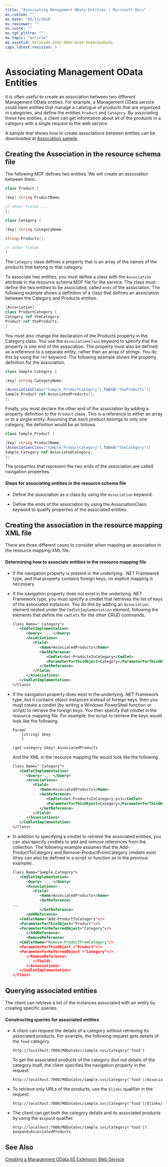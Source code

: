 ```yaml
---
title: "Associating Management OData Entities | Microsoft Docs"
ms.custom: ""
ms.date: "09/13/2016"
ms.reviewer: ""
ms.suite: ""
ms.tgt_pltfrm: ""
ms.topic: "article"
ms.assetid: 947a3add-3593-400d-8144-8b44c8adbe5e
caps.latest.revision: 5
---
```

# Associating Management OData Entities

It is often useful to create an association between two different Management OData entities. For example, a Management OData service could have entities that manage a catalogue of products that are organized in categories, and define the entities `Product` and `Category`. By associating these two entities, a client can get information about all of the products in a category with a single request to the web service.

A sample that shows how to create associations between entities can be downloaded at [Association sample](https://code.msdn.microsoft.com:443/windowsdesktop/Association-sample-0f0fa87e).

## Creating the Association in the resource schema file

The following MOF defines two entities. We will create an association between them.

```csharp
class Product {

[key] string ProductName;

// other fields ...
};

class Category {

[key] string CategoryName;

string Products[];

// other fields
}
```

The `Category` class defines a property that is an array of the names of the products that belong to that category.

To associate two entities, you must define a class with the `Association` attribute in the resource schema MOF file for the service. The class must define the two entities to be associated, called `ends` of the association. The following example shows a definition of a class that defines an association between the Category and Products entities.

```csharp
[Association]
class ProductCategory {
Category ref theCategory;
Product ref theProducts;
}
```

You must also change the declaration of the Products property in the Category class. You use the `AssociationClass` keyword to specify that the property is one end of the association. The property must also be defined as a reference to a separate entity, rather than an array of strings. You do this by using the `ref` keyword. The following example shows the property definition for the association.

```csharp
class Sample_Category {

[key] string CategoryName;

[AssociationClass("Sample_ProductCategory"),ToEnd("theProducts")]
Sample_Product ref AssociatedProducts[];
};
```

Finally, you must declare the other end of the association by adding a property definition to the `Product` class. This is a reference to either an array or to a single entity. Assuming that each product belongs to only one category, the definition would be as follows.

```csharp
class Sample_Product {

[key] string ProductName;
[AssociationClass("Sample_ProductCategory"),ToEnd("theCategory")]
Sample_Category ref AssociatedCategory;
};
```

The properties that represent the two ends of the association are called navigation properties.

#### Steps for associating entities in the resource schema file

- Define the association as a class by using the `Association` keyword.

- Define the ends of the association by using the AssociationClass keyword to qualify properties of the associated entities.

## Creating the association in the resource mapping XML file

There are three different cases to consider when mapping an association in the resource mapping XML file.

#### Determining how to associate entities in the resource mapping file

- If the navigation property is present in the underlying. .NET Framework type, and that property contains foreign keys, no explicit mapping is necessary.

- If the navigation property does not exist in the underlying .NET Framework type, you must specify a cmdlet that retrieves the list of keys of the associated instances. You do this by adding an `Association` element nested under the `CmdletImplementation` element, following the elements that define the `cmdlets` for the other CRUD commands.

  ```xml
  Class Name=" Category">
     <CmdletImplementation>
        <Query> ... </Query>
        <Associations>
           <Field>
              <Name>AssociatedProducts</Name>
              <GetReference>
                 <Cmdlet>Get-ProductsInCategory</Cmdlet>
                 <ParameterForThisObject>Category</ParameterForThisObject>
              </GetReference>
           </Field>
        </Associations>
     </CmdletImplementation>
  </Class>
  ```

- If the navigation property does exist in the underlying .NET Framework type, but it contains object instances instead of foreign keys, then you must create a cmdlet (by writing a Windows PowerShell function or script) to retrieve the foreign keys. You then specify that cmdlet in the resource mapping file. For example, the script to retrieve the keys would look like the following.

  ```
  Param(
      [string] $Key
      )

  (get-category $key).AssociatedProducts

  ```

  And the XML in the resource mapping file would look like the following.

  ```xml
  Class Name=" Category">
     <CmdletImplementation>
        <Query> ... </Query>
        <Associations>
           <Field>
              <Name>AssociatedProducts</Name>
              <GetReference>
                 <Cmdlet>Get-ProductsInCategory.ps1</Cmdlet>
                 <ParameterForThisObject>Category</ParameterForThisObject>
              </GetReference>
           </Field>
        </Associations>
     </CmdletImplementation>
  </Class>
  ```

- In addition to specifying a cmdlet to retrieve the associated entities, you can also specify cmdlets to add and remove references from the collection. The following example assumes that the Add-ProductToCategory and Remove-ProductFromCategory cmdlets exist (they can also be defined in a script or function as in the previous example).

  ```xml
  Class Name="Sample.Category">
     <CmdletImplementation>
        <Query> ... </Query>
        <Associations>
           <Field>
              <Name>AssociatedProducts</Name>
              <GetReference>
  ...
              </GetReference>
        <AddReference>
     <CmdletName>"Add-ProductToCategory"</>
     <ParameterForThisObject>"Product"</>
     <ParameterForReferredObject>"Category"</>
        </AddReference>
        <RemoveReference>
     <CmdletName="Remove-ProductFromCategory"/>
     <ParameterForThisObject >"Product"</>
     <ParameterForReferredObject >"Category"</>
        </RemoveReference>
           </Field>
        </Associations>
     </CmdletImplementation>
  </Class>
  ```

## Querying associated entities

The client can retrieve a list of the instances associated with an entity by creating specific queries.

#### Constructing queries for associated entities

- A client can request the details of a category without retrieving its associated products. For example, the following request gets details of the `food` category.

  ```
  http://localhost:7000/MODataSvc/sample.svc/Category('food')
  ```

  To get the associated products of the category (but not details of the category itself, the client specifies the navigation property in the request.

  ```
  http://localhost:7000/MODataSvc/sample.svc/Category('food')/AssociatedProducts
  ```

- To retrieve only URLs of the products, use the `$links` qualifier in the request.

  ```
  http://localhost:7000/MODataSvc/sample.svc/Category('food')/$links/AssociatedProducts
  ```

- The client can get both the category details and its associated products by using the `$expand` qualifier.

  ```
  http://localhost:7000/MODataSvc/sample.svc/Category('food')?$expand=AssociatedProducts
  ```

## See Also

[Creating a Management OData IIS Extension Web Service](./creating-a-management-odata-web-service.md)